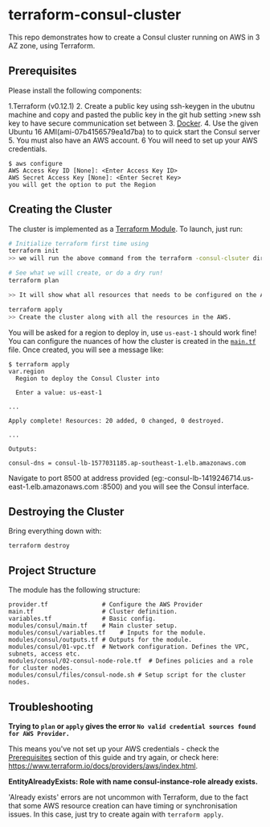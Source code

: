 # terraform-consul-cluster

This repo demonstrates how to create a Consul cluster running on AWS in 3 AZ zone, using Terraform. 
## Prerequisites

Please install the following components:

1.Terraform (v0.12.1)
2. Create a public key using ssh-keygen in the ubutnu machine and copy and pasted the public key in the git hub setting >new ssh key to have secure communication set between
3. [Docker](https://askubuntu.com/questions/983351/how-to-install-terraform-in-ubuntu).
4. Use the given Ubuntu 16 AMI(ami-07b4156579ea1d7ba) to to quick start the Consul server  
5. You must also have an AWS account. 
6 You will need to set up your AWS credentials. 

```
$ aws configure
AWS Access Key ID [None]: <Enter Access Key ID>
AWS Secret Access Key [None]: <Enter Secret Key>
you will get the option to put the Region 

```
## Creating the Cluster

The cluster is implemented as a [Terraform Module](https://www.terraform.io/docs/modules/index.html). To launch, just run:

```bash
# Initialize terraform first time using
terraform init
>> we will run the above command from the terraform -consul-clsuter dir it will initiating all the plugin and the Modules and all the .tf files

# See what we will create, or do a dry run!
terraform plan

>> It will show what all resources that needs to be configured on the AWS.

terraform apply
>> Create the cluster along with all the resources in the AWS.
```

You will be asked for a region to deploy in, use `us-east-1` should work fine! You can configure the nuances of how the cluster is created in the [`main.tf`](./main.tf) file. Once created, you will see a message like:

```
$ terraform apply
var.region
  Region to deploy the Consul Cluster into

  Enter a value: us-east-1

...

Apply complete! Resources: 20 added, 0 changed, 0 destroyed.

...

Outputs:

consul-dns = consul-lb-1577031185.ap-southeast-1.elb.amazonaws.com
```

Navigate to port 8500 at address provided (eg:-consul-lb-1419246714.us-east-1.elb.amazonaws.com :8500) and you will see the Consul interface. 

## Destroying the Cluster

Bring everything down with:

```
terraform destroy
```

## Project Structure

The module has the following structure:

```
provider.tf               # Configure the AWS Provider
main.tf                   # Cluster definition.
variables.tf              # Basic config.
modules/consul/main.tf    # Main cluster setup.
modules/consul/variables.tf    # Inputs for the module.
modules/consul/outputs.tf # Outputs for the module.
modules/consul/01-vpc.tf  # Network configuration. Defines the VPC, subnets, access etc.
modules/consul/02-consul-node-role.tf  # Defines policies and a role for cluster nodes.
modules/consul/files/consul-node.sh # Setup script for the cluster nodes.

```

## Troubleshooting

**Trying to `plan` or `apply` gives the error `No valid credential sources found for AWS Provider.`**

This means you've not set up your AWS credentials - check the [Prerequisites](#Prerequisites) section of this guide and try again, or check here: https://www.terraform.io/docs/providers/aws/index.html.

**EntityAlreadyExists: Role with name consul-instance-role already exists.**

'Already exists' errors are not uncommon with Terraform, due to the fact that some AWS resource creation can have timing or synchronisation issues. In this case, just try to create again with `terraform apply`.


